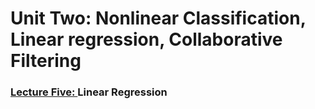 # Unit Two: Nonlinear Classification, Linear regression, Collaborative Filtering

### [Lecture Five: ]() Linear Regression
